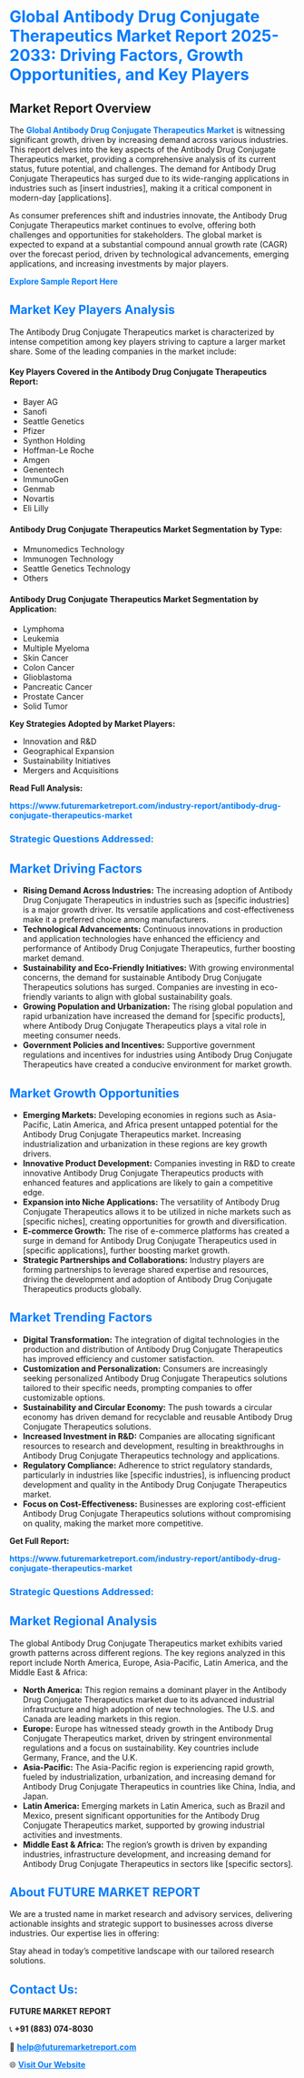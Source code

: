 <h1 style="color: #007BFF;">Global Antibody Drug Conjugate Therapeutics Market Report 2025-2033: Driving Factors, Growth Opportunities, and Key Players</h1>

<section id="overview">
<h2>Market Report Overview</h2>
<p>The <a href="https://www.futuremarketreport.com/industry-report/antibody-drug-conjugate-therapeutics-market" style="color: #007BFF; text-decoration: none;"><strong>Global Antibody Drug Conjugate Therapeutics Market</strong></a> is witnessing significant growth, driven by increasing demand across various industries. This report delves into the key aspects of the Antibody Drug Conjugate Therapeutics market, providing a comprehensive analysis of its current status, future potential, and challenges. The demand for Antibody Drug Conjugate Therapeutics has surged due to its wide-ranging applications in industries such as [insert industries], making it a critical component in modern-day [applications].</p>
<p>As consumer preferences shift and industries innovate, the Antibody Drug Conjugate Therapeutics market continues to evolve, offering both challenges and opportunities for stakeholders. The global market is expected to expand at a substantial compound annual growth rate (CAGR) over the forecast period, driven by technological advancements, emerging applications, and increasing investments by major players.</p>
</section>

<section id="overview">
<p><a href="https://www.futuremarketreport.com/request-sample/reportId=79333" style="color: #007BFF; text-decoration: none;"><strong>Explore Sample Report Here</strong></a></p>
</section>

<section id="key-players">
<h2 style="color: #007BFF;">Market Key Players Analysis</h2>
<p>The Antibody Drug Conjugate Therapeutics market is characterized by intense competition among key players striving to capture a larger market share. Some of the leading companies in the market include:</p>
<h4>Key Players Covered in the Antibody Drug Conjugate Therapeutics Report:</h4>
<ul><li>Bayer AG</li><li>Sanofi</li><li>Seattle Genetics</li><li>Pfizer</li><li>Synthon Holding</li><li>Hoffman-Le Roche</li><li>Amgen</li><li>Genentech</li><li>ImmunoGen</li><li>Genmab</li><li>Novartis</li><li>Eli Lilly</li></ul>
<h4>Antibody Drug Conjugate Therapeutics Market Segmentation by Type:</h4>
<ul><li>Mmunomedics Technology</li><li>Immunogen Technology</li><li>Seattle Genetics Technology</li><li>Others</li></ul>

<h4>Antibody Drug Conjugate Therapeutics Market Segmentation by Application:</h4>
<ul><li>Lymphoma</li><li>Leukemia</li><li>Multiple Myeloma</li><li>Skin Cancer</li><li>Colon Cancer</li><li>Glioblastoma</li><li>Pancreatic Cancer</li><li>Prostate Cancer</li><li>Solid Tumor</li></ul>
<p><strong>Key Strategies Adopted by Market Players:</strong></p>
<ul>
<li>Innovation and R&D</li>
<li>Geographical Expansion</li>
<li>Sustainability Initiatives</li>
<li>Mergers and Acquisitions</li>
</ul>
</section>

<section>
<p><strong>Read Full Analysis: </strong></p><a href="https://www.futuremarketreport.com/industry-report/antibody-drug-conjugate-therapeutics-market" style="color: #007BFF; text-decoration: none;"><strong>https://www.futuremarketreport.com/industry-report/antibody-drug-conjugate-therapeutics-market</strong></a>
<h3 style="color: #007BFF;">Strategic Questions Addressed:</h3>
</section>

<section id="driving-factors">
<h2 style="color: #007BFF;">Market Driving Factors</h2>
<ul>
<li><strong>Rising Demand Across Industries:</strong> The increasing adoption of Antibody Drug Conjugate Therapeutics in industries such as [specific industries] is a major growth driver. Its versatile applications and cost-effectiveness make it a preferred choice among manufacturers.</li>
<li><strong>Technological Advancements:</strong> Continuous innovations in production and application technologies have enhanced the efficiency and performance of Antibody Drug Conjugate Therapeutics, further boosting market demand.</li>
<li><strong>Sustainability and Eco-Friendly Initiatives:</strong> With growing environmental concerns, the demand for sustainable Antibody Drug Conjugate Therapeutics solutions has surged. Companies are investing in eco-friendly variants to align with global sustainability goals.</li>
<li><strong>Growing Population and Urbanization:</strong> The rising global population and rapid urbanization have increased the demand for [specific products], where Antibody Drug Conjugate Therapeutics plays a vital role in meeting consumer needs.</li>
<li><strong>Government Policies and Incentives:</strong> Supportive government regulations and incentives for industries using Antibody Drug Conjugate Therapeutics have created a conducive environment for market growth.</li>
</ul>
</section>

<section id="growth-opportunities">
<h2 style="color: #007BFF;">Market Growth Opportunities</h2>
<ul>
<li><strong>Emerging Markets:</strong> Developing economies in regions such as Asia-Pacific, Latin America, and Africa present untapped potential for the Antibody Drug Conjugate Therapeutics market. Increasing industrialization and urbanization in these regions are key growth drivers.</li>
<li><strong>Innovative Product Development:</strong> Companies investing in R&D to create innovative Antibody Drug Conjugate Therapeutics products with enhanced features and applications are likely to gain a competitive edge.</li>
<li><strong>Expansion into Niche Applications:</strong> The versatility of Antibody Drug Conjugate Therapeutics allows it to be utilized in niche markets such as [specific niches], creating opportunities for growth and diversification.</li>
<li><strong>E-commerce Growth:</strong> The rise of e-commerce platforms has created a surge in demand for Antibody Drug Conjugate Therapeutics used in [specific applications], further boosting market growth.</li>
<li><strong>Strategic Partnerships and Collaborations:</strong> Industry players are forming partnerships to leverage shared expertise and resources, driving the development and adoption of Antibody Drug Conjugate Therapeutics products globally.</li>
</ul>
</section>

<section id="trending-factors">
<h2 style="color: #007BFF;">Market Trending Factors</h2>
<ul>
<li><strong>Digital Transformation:</strong> The integration of digital technologies in the production and distribution of Antibody Drug Conjugate Therapeutics has improved efficiency and customer satisfaction.</li>
<li><strong>Customization and Personalization:</strong> Consumers are increasingly seeking personalized Antibody Drug Conjugate Therapeutics solutions tailored to their specific needs, prompting companies to offer customizable options.</li>
<li><strong>Sustainability and Circular Economy:</strong> The push towards a circular economy has driven demand for recyclable and reusable Antibody Drug Conjugate Therapeutics solutions.</li>
<li><strong>Increased Investment in R&D:</strong> Companies are allocating significant resources to research and development, resulting in breakthroughs in Antibody Drug Conjugate Therapeutics technology and applications.</li>
<li><strong>Regulatory Compliance:</strong> Adherence to strict regulatory standards, particularly in industries like [specific industries], is influencing product development and quality in the Antibody Drug Conjugate Therapeutics market.</li>
<li><strong>Focus on Cost-Effectiveness:</strong> Businesses are exploring cost-efficient Antibody Drug Conjugate Therapeutics solutions without compromising on quality, making the market more competitive.</li>
</ul>
</section>

<section>
<p><strong>Get Full Report: </strong></p><a href="https://www.futuremarketreport.com/industry-report/antibody-drug-conjugate-therapeutics-market" style="color: #007BFF; text-decoration: none;"><strong>https://www.futuremarketreport.com/industry-report/antibody-drug-conjugate-therapeutics-market</strong></a>
<h3 style="color: #007BFF;">Strategic Questions Addressed:</h3>
</section>


<section id="regional-analysis">
<h2 style="color: #007BFF;">Market Regional Analysis</h2>
<p>The global Antibody Drug Conjugate Therapeutics market exhibits varied growth patterns across different regions. The key regions analyzed in this report include North America, Europe, Asia-Pacific, Latin America, and the Middle East & Africa:</p>
<ul>
<li><strong>North America:</strong> This region remains a dominant player in the Antibody Drug Conjugate Therapeutics market due to its advanced industrial infrastructure and high adoption of new technologies. The U.S. and Canada are leading markets in this region.</li>
<li><strong>Europe:</strong> Europe has witnessed steady growth in the Antibody Drug Conjugate Therapeutics market, driven by stringent environmental regulations and a focus on sustainability. Key countries include Germany, France, and the U.K.</li>
<li><strong>Asia-Pacific:</strong> The Asia-Pacific region is experiencing rapid growth, fueled by industrialization, urbanization, and increasing demand for Antibody Drug Conjugate Therapeutics in countries like China, India, and Japan.</li>
<li><strong>Latin America:</strong> Emerging markets in Latin America, such as Brazil and Mexico, present significant opportunities for the Antibody Drug Conjugate Therapeutics market, supported by growing industrial activities and investments.</li>
<li><strong>Middle East & Africa:</strong> The region’s growth is driven by expanding industries, infrastructure development, and increasing demand for Antibody Drug Conjugate Therapeutics in sectors like [specific sectors].</li>
</ul>
</section>

<footer>
<h2 style="color: #007BFF;">About FUTURE MARKET REPORT</h2>
<p>We are a trusted name in market research and advisory services, delivering actionable insights and strategic support to businesses across diverse industries. Our expertise lies in offering:</p>

<p>Stay ahead in today’s competitive landscape with our tailored research solutions.</p>

<h2 style="color: #007BFF;">Contact Us:</h2>
<p><strong>FUTURE MARKET REPORT</strong></p>
<p>📞 <strong>+91 (883) 074-8030</strong></p>
<p>📧 <strong><a href="mailto:help@futuremarketreport.com" style="color: #007BFF;">help@futuremarketreport.com</a></strong></p>
<p>🌐 <strong><a href="https://www.futuremarketreport.com/" style="color: #007BFF;">Visit Our Website</a></strong></p>
</footer>